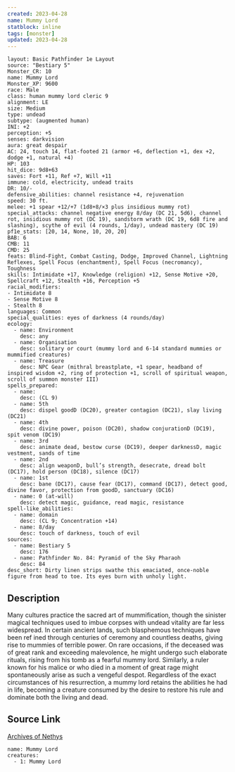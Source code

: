 ```yaml
---
created: 2023-04-28
name: Mummy Lord
statblock: inline
tags: [monster]
updated: 2023-04-28
---
```

```statblock
layout: Basic Pathfinder 1e Layout
source: "Bestiary 5"
Monster_CR: 10
name: Mummy Lord
Monster_XP: 9600
race: Male
class: human mummy lord cleric 9
alignment: LE
size: Medium
type: undead
subtype: (augmented human)
INI: +2
perception: +5
senses: darkvision
aura: great despair
AC: 24, touch 14, flat-footed 21 (armor +6, deflection +1, dex +2, dodge +1, natural +4)
HP: 103
hit_dice: 9d8+63
saves: Fort +11, Ref +7, Will +11
immune: cold, electricity, undead traits
DR: 10/-
defensive_abilities: channel resistance +4, rejuvenation
speed: 30 ft.
melee: +1 spear +12/+7 (1d8+8/×3 plus insidious mummy rot)
special_attacks: channel negative energy 8/day (DC 21, 5d6), channel rot, insidious mummy rot (DC 19), sandstorm wrath (DC 19, 6d8 fire and slashing), scythe of evil (4 rounds, 1/day), undead mastery (DC 19)
pf1e_stats: [20, 14, None, 10, 20, 20]
BAB: 6
CMB: 11
CMD: 25
feats: Blind-Fight, Combat Casting, Dodge, Improved Channel, Lightning Reflexes, Spell Focus (enchantment), Spell Focus (necromancy), Toughness
skills: Intimidate +17, Knowledge (religion) +12, Sense Motive +20, Spellcraft +12, Stealth +16, Perception +5
racial_modifiers:
- Intimidate 8
- Sense Motive 8
- Stealth 8
languages: Common
special_qualities: eyes of darkness (4 rounds/day)
ecology:
  - name: Environment
    desc: any
  - name: Organisation
    desc: solitary or court (mummy lord and 6-14 standard mummies or mummified creatures)
  - name: Treasure
    desc: NPC Gear (mithral breastplate, +1 spear, headband of inspired wisdom +2, ring of protection +1, scroll of spiritual weapon, scroll of summon monster III)
spells_prepared:
  - name:
    desc: (CL 9)
  - name: 5th
    desc: dispel goodD (DC20), greater contagion (DC21), slay living (DC21)
  - name: 4th
    desc: divine power, poison (DC20), shadow conjurationD (DC19), spit venom (DC19)
  - name: 3rd
    desc: animate dead, bestow curse (DC19), deeper darknessD, magic vestment, sands of time
  - name: 2nd
    desc: align weaponD, bull’s strength, desecrate, dread bolt (DC17), hold person (DC18), silence (DC17)
  - name: 1st
    desc: bane (DC17), cause fear (DC17), command (DC17), detect good, divine favor, protection from goodD, sanctuary (DC16)
  - name: 0 (at-will)
    desc: detect magic, guidance, read magic, resistance
spell-like_abilities:
  - name: domain
    desc: (CL 9; Concentration +14)
  - name: 8/day
    desc: touch of darkness, touch of evil
sources:
  - name: Bestiary 5
    desc: 176
  - name: Pathfinder No. 84: Pyramid of the Sky Pharaoh
    desc: 84
desc_short: Dirty linen strips swathe this emaciated, once-noble figure from head to toe. Its eyes burn with unholy light.
```
## Description
Many cultures practice the sacred art of mummification, though the sinister magical techniques used to imbue corpses with undead vitality are far less widespread. In certain ancient lands, such blasphemous techniques have been ref ined through centuries of ceremony and countless deaths, giving rise to mummies of terrible power. On rare occasions, if the deceased was of great rank and exceeding malevolence, he might undergo such elaborate rituals, rising from his tomb as a fearful mummy lord. Similarly, a ruler known for his malice or who died in a moment of great rage might spontaneously arise as such a vengeful despot. Regardless of the exact circumstances of his resurrection, a mummy lord retains the abilities he had in life, becoming a creature consumed by the desire to restore his rule and dominate both the living and dead.
## Source Link
[Archives of Nethys](https://aonprd.com/MonsterDisplay.aspx?ItemName=Mummy%20Lord)
```encounter-table
name: Mummy Lord
creatures:
  - 1: Mummy Lord
```

